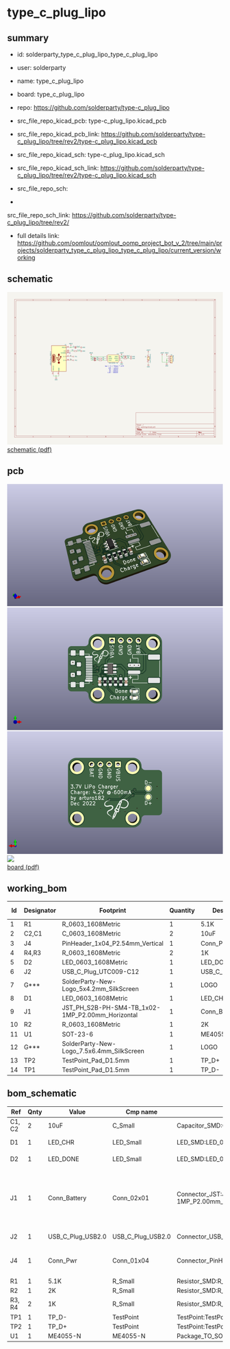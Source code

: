 # type_c_plug_lipo
 
## summary 
* id: solderparty_type_c_plug_lipo_type_c_plug_lipo
* user: solderparty
* name: type_c_plug_lipo
* board: type_c_plug_lipo
* repo: https://github.com/solderparty/type-c_plug_lipo
* src_file_repo_kicad_pcb: type-c_plug_lipo.kicad_pcb
* src_file_repo_kicad_pcb_link: https://github.com/solderparty/type-c_plug_lipo/tree/rev2/type-c_plug_lipo.kicad_pcb
* src_file_repo_kicad_sch: type-c_plug_lipo.kicad_sch
* src_file_repo_kicad_sch_link: https://github.com/solderparty/type-c_plug_lipo/tree/rev2/type-c_plug_lipo.kicad_sch

* src_file_repo_sch: 
*
 src_file_repo_sch_link: https://github.com/solderparty/type-c_plug_lipo/tree/rev2/
* full details link: https://github.com/oomlout/oomlout_oomp_project_bot_v_2/tree/main/projects/solderparty_type_c_plug_lipo_type_c_plug_lipo/current_version/working  

## schematic  
![](working_schematic_600.png)  
[schematic (pdf)](working_schematic.pdf)  

## pcb  
![](working_3d_600.png) 
![](working_3d_front_600.png)  
![](working_3d_back_600.png)  
![](working_600.png)  
[board (pdf)](working.pdf)  

## working_bom
| Id | Designator | Footprint | Quantity | Designation | Supplier and ref |  | None | 
| --- | --- | --- | --- | --- | --- | --- | --- | 
| 1 | R1 | R_0603_1608Metric | 1 | 5.1K |  |  | [''] | 
| 2 | C2,C1 | C_0603_1608Metric | 2 | 10uF |  |  | [''] | 
| 3 | J4 | PinHeader_1x04_P2.54mm_Vertical | 1 | Conn_Pwr |  |  | [''] | 
| 4 | R4,R3 | R_0603_1608Metric | 2 | 1K |  |  | [''] | 
| 5 | D2 | LED_0603_1608Metric | 1 | LED_DONE |  |  | [''] | 
| 6 | J2 | USB_C_Plug_UTC009-C12 | 1 | USB_C_Plug_USB2.0 |  |  | [''] | 
| 7 | G*** | SolderParty-New-Logo_5x4.2mm_SilkScreen | 1 | LOGO |  |  | [''] | 
| 8 | D1 | LED_0603_1608Metric | 1 | LED_CHR |  |  | [''] | 
| 9 | J1 | JST_PH_S2B-PH-SM4-TB_1x02-1MP_P2.00mm_Horizontal | 1 | Conn_Battery |  |  | [''] | 
| 10 | R2 | R_0603_1608Metric | 1 | 2K |  |  | [''] | 
| 11 | U1 | SOT-23-6 | 1 | ME4055-N |  |  | [''] | 
| 12 | G*** | SolderParty-New-Logo_7.5x6.4mm_SilkScreen | 1 | LOGO |  |  | [''] | 
| 13 | TP2 | TestPoint_Pad_D1.5mm | 1 | TP_D+ |  |  | [''] | 
| 14 | TP1 | TestPoint_Pad_D1.5mm | 1 | TP_D- |  |  | [''] | 


## bom_schematic
| Ref | Qnty | Value | Cmp name | Footprint | Description | Vendor | DNP | 
| --- | --- | --- | --- | --- | --- | --- | --- | 
| C1, C2 | 2 | 10uF | C_Small | Capacitor_SMD:C_0603_1608Metric | Unpolarized capacitor, small symbol |  |  | 
| D1 | 1 | LED_CHR | LED_Small | LED_SMD:LED_0603_1608Metric | Light emitting diode, small symbol |  |  | 
| D2 | 1 | LED_DONE | LED_Small | LED_SMD:LED_0603_1608Metric | Light emitting diode, small symbol |  |  | 
| J1 | 1 | Conn_Battery | Conn_02x01 | Connector_JST:JST_PH_S2B-PH-SM4-TB_1x02-1MP_P2.00mm_Horizontal | Generic connector, double row, 02x01, this symbol is compatible with counter-clockwise, top-bottom and odd-even numbering schemes., script generated (kicad-library-utils/schlib/autogen/connector/) |  |  | 
| J2 | 1 | USB_C_Plug_USB2.0 | USB_C_Plug_USB2.0 | Connector_USB_Extra:USB_C_Plug_UTC009-C12 | USB 2.0-only Type-C Plug connector |  |  | 
| J4 | 1 | Conn_Pwr | Conn_01x04 | Connector_PinHeader_2.54mm:PinHeader_1x04_P2.54mm_Vertical | Generic connector, single row, 01x04, script generated (kicad-library-utils/schlib/autogen/connector/) |  |  | 
| R1 | 1 | 5.1K | R_Small | Resistor_SMD:R_0603_1608Metric | Resistor, small symbol |  |  | 
| R2 | 1 | 2K | R_Small | Resistor_SMD:R_0603_1608Metric | Resistor, small symbol |  |  | 
| R3, R4 | 2 | 1K | R_Small | Resistor_SMD:R_0603_1608Metric | Resistor, small symbol |  |  | 
| TP1 | 1 | TP_D- | TestPoint | TestPoint:TestPoint_Pad_D1.5mm | test point |  |  | 
| TP2 | 1 | TP_D+ | TestPoint | TestPoint:TestPoint_Pad_D1.5mm | test point |  |  | 
| U1 | 1 | ME4055-N | ME4055-N | Package_TO_SOT_SMD:SOT-23-6 |  |  |  | 




